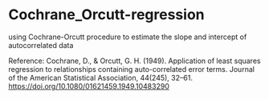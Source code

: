 # Cochrane_Orcutt-regression
using Cochrane-Orcutt procedure to estimate the slope and intercept of autocorrelated data

Reference: Cochrane, D., & Orcutt, G. H. (1949). 
Application of least squares regression to relationships containing auto-correlated error terms.
Journal of the American Statistical Association, 44(245), 32–61. 
https://doi.org/10.1080/01621459.1949.10483290
